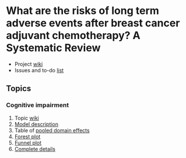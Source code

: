 # What are the risks of long term adverse events after breast cancer adjuvant chemotherapy? A Systematic Review

* Project [wiki](https://github.com/benjamin-chan/AEAfterBreastCaACT/wiki)
* Issues and to-do [list](https://github.com/benjamin-chan/AEAfterBreastCaACT/issues)

## Topics

### Cognitive impairment

1. Topic [wiki](https://github.com/benjamin-chan/AEAfterBreastCaACT/wiki/Cognitive-impairment)
2. [Model description](https://github.com/benjamin-chan/AEAfterBreastCaACT/tree/master/CognitiveImpairment#meta-analysis)
2. Table of [pooled domain effects](https://github.com/benjamin-chan/AEAfterBreastCaACT/tree/master/CognitiveImpairment#pooled-domain-effects)
2. [Forest plot](https://github.com/benjamin-chan/AEAfterBreastCaACT/blob/master/CognitiveImpairment/Output/forest.png)
3. [Funnel plot](https://github.com/benjamin-chan/AEAfterBreastCaACT/tree/master/CognitiveImpairment#plot-to-assess-publication-bias)
3. [Complete details](https://github.com/benjamin-chan/AEAfterBreastCaACT/tree/master/CognitiveImpairment#cognitive-impairment)
